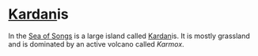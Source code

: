 # [Kardan](kardan/index.md)is

In the [Sea of Songs](sea-of-songs.md) is a large island called [Kardan](kardan/index.md)is. It is mostly grassland and is dominated by an active volcano called *Karmox*.
